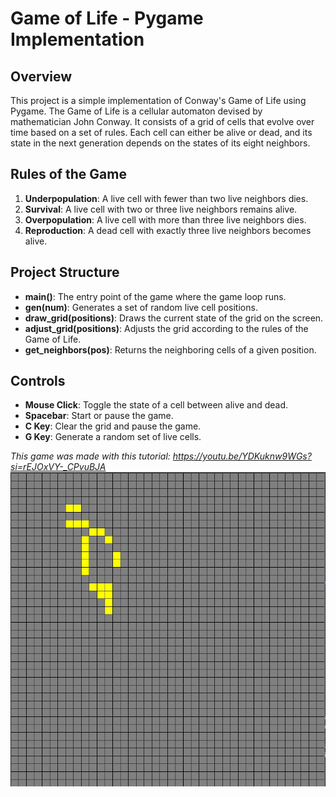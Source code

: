 # Game of Life - Pygame Implementation

## Overview

This project is a simple implementation of Conway's Game of Life using Pygame. The Game of Life is a cellular automaton devised by mathematician John Conway. It consists of a grid of cells that evolve over time based on a set of rules. Each cell can either be alive or dead, and its state in the next generation depends on the states of its eight neighbors.

## Rules of the Game

1. **Underpopulation**: A live cell with fewer than two live neighbors dies.
2. **Survival**: A live cell with two or three live neighbors remains alive.
3. **Overpopulation**: A live cell with more than three live neighbors dies.
4. **Reproduction**: A dead cell with exactly three live neighbors becomes alive.

## Project Structure

- **main()**: The entry point of the game where the game loop runs.
- **gen(num)**: Generates a set of random live cell positions.
- **draw_grid(positions)**: Draws the current state of the grid on the screen.
- **adjust_grid(positions)**: Adjusts the grid according to the rules of the Game of Life.
- **get_neighbors(pos)**: Returns the neighboring cells of a given position.

## Controls

- **Mouse Click**: Toggle the state of a cell between alive and dead.
- **Spacebar**: Start or pause the game.
- **C Key**: Clear the grid and pause the game.
- **G Key**: Generate a random set of live cells.

*This game was made with this tutorial: https://youtu.be/YDKuknw9WGs?si=rEJOxVY-_CPvuBJA*
![](life.JPG)
